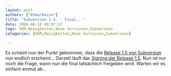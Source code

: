 ```yaml
---
layout: post
authors: ["khmarbaise"]
title: "Subversion 1.5. - Final..."
date: 2008-06-19 08:07:17
tags: SKM,Neuigkeiten,Neue Versionen,Subversion
categories: [SKM,Neuigkeiten,Neue Versionen,Subversion]

---
```

Es scheint nun der Punkt gekommen, dass die <a href="http://subversion.tigris.org"  title="Release 1.5">Release 1.5 von Subversion</a> nun endlich erscheint... Derzeit läuft das <a href="http://svn.haxx.se/dev/archive-2008-06/0770.shtml"  title="Release 1.5 Signing">Signing der Release 1.5</a>. Nun ist nur noch die Frage, wann nun die final tatsächlich freigeben wird. Warten wir es einfach einmal ab...
